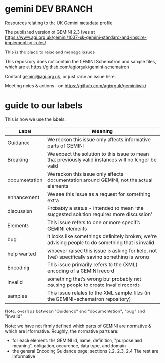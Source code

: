 # gemini DEV BRANCH
Resources relating to the UK Gemini metadata profile

The published version of GEMINI 2.3 lives at https://www.agi.org.uk/gemini/1037-uk-gemini-standard-and-inspire-implementing-rules/

This is the place to raise and manage issues

This repository does not contain the GEMINI Schematron and sample files, which are at https://github.com/agiorguk/gemini-schematron

Contact gemini@agi.org.uk, or just raise an issue here.

Meeting notes & actions - on https://github.com/agiorguk/gemini/wiki

# guide to our labels
This is how we use the labels:

| Label | Meaning |
| ----- | ------- |
|Guidance|We reckon this issue only affects informative parts of GEMINI|
|Breaking|We expect the solution to this issue to mean that previously valid instances will no longer be valid|
|documentation|We reckon this issue only affects documentation around GEMINI, not the actual elements|
|enhancement|We see this issue as a request for something extra|
|discussion|Probably a status - intended to mean 'the suggested solution requires more discussion'|
|Elements|This issue refers to one or more specific GEMINI elements|
|bug|it looks like somethings definitely broken; we're advising people to do something that is invalid|
|help wanted|whoever raised this issue is asking for help, not (yet) specifically saying something is wrong|
|Encoding|This issue primarily refers to the (XML) encoding of a GEMINI record|
|invalid|something that's wrong but probably not causing people to create invalid records|
|samples|This issue relates to the XML sample files (in the GEMINI-schematron repository)|

Note: overlaps between "Guidance" and "documentation", "bug" and "invalid"

Note: we have not firmly defined which parts of GEMINI are normative & which are informative. Roughly, the normative parts are:
- for each element: the GEMINI id, name, definition, "purpose and meaning", obligation, occurence, data type, and domain
- the general Encoding Guidance page: sections 2.2, 2.3, 2.4 
The rest are informative
